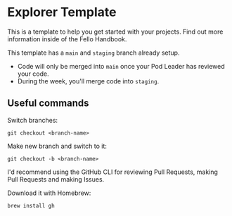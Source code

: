 # Explorer Template

This is a template to help you get started with your projects. Find out more information inside of the Fello Handbook.

This template has a `main` and `staging` branch already setup. 

- Code will only be merged into `main` once your Pod Leader has reviewed your code. 
- During the week, you'll merge code into `staging`.

## Useful commands

Switch branches:
```
git checkout <branch-name>
```

Make new branch and switch to it:
```
git checkout -b <branch-name>
```

I'd recommend using the GitHub CLI for reviewing Pull Requests, making Pull Requests and making Issues.

Download it with Homebrew:
```
brew install gh
```
